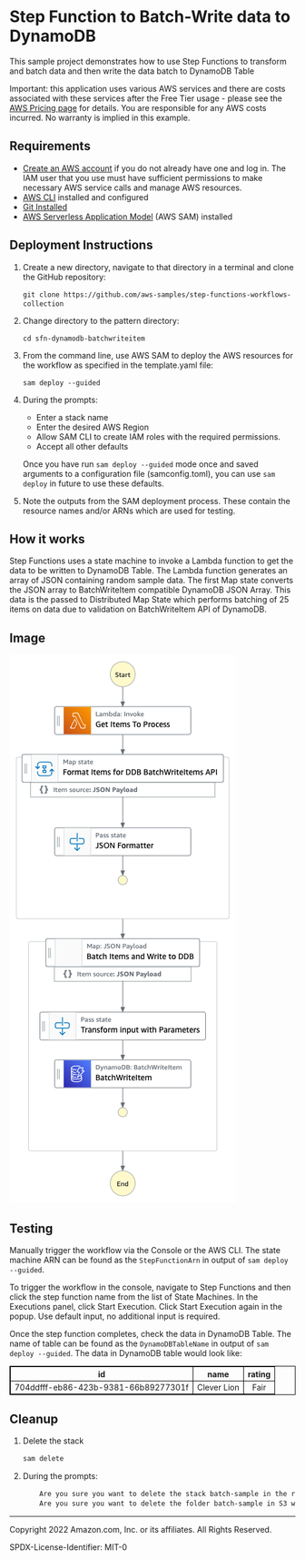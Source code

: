 # Step Function to Batch-Write data to DynamoDB

This sample project demonstrates how to use Step Functions to transform and batch data and then write the data batch to DynamoDB Table

Important: this application uses various AWS services and there are costs associated with these services after the Free Tier usage - please see the [AWS Pricing page](https://aws.amazon.com/pricing/) for details. You are responsible for any AWS costs incurred. No warranty is implied in this example.

## Requirements

* [Create an AWS account](https://portal.aws.amazon.com/gp/aws/developer/registration/index.html) if you do not already have one and log in. The IAM user that you use must have sufficient permissions to make necessary AWS service calls and manage AWS resources.
* [AWS CLI](https://docs.aws.amazon.com/cli/latest/userguide/install-cliv2.html) installed and configured
* [Git Installed](https://git-scm.com/book/en/v2/Getting-Started-Installing-Git)
* [AWS Serverless Application Model](https://docs.aws.amazon.com/serverless-application-model/latest/developerguide/serverless-sam-cli-install.html) (AWS SAM) installed

## Deployment Instructions

1. Create a new directory, navigate to that directory in a terminal and clone the GitHub repository:
    ```
    git clone https://github.com/aws-samples/step-functions-workflows-collection
    ```
1. Change directory to the pattern directory:
    ```
    cd sfn-dynamodb-batchwriteitem
    ```
1. From the command line, use AWS SAM to deploy the AWS resources for the workflow as specified in the template.yaml file:
    ```
    sam deploy --guided
    ```
1. During the prompts:
    * Enter a stack name
    * Enter the desired AWS Region
    * Allow SAM CLI to create IAM roles with the required permissions.
    * Accept all other defaults

    Once you have run `sam deploy --guided` mode once and saved arguments to a configuration file (samconfig.toml), you can use `sam deploy` in future to use these defaults.

1. Note the outputs from the SAM deployment process. These contain the resource names and/or ARNs which are used for testing.

## How it works

Step Functions uses a state machine to invoke a Lambda function to get the data to be written to DynamoDB Table. The Lambda function generates an array of JSON containing random sample data.
The first Map state converts the JSON array to BatchWriteItem compatible DynamoDB JSON Array. This data is the passed to Distributed Map State which performs batching of 25 items on data due to validation on BatchWriteItem API of DynamoDB.

## Image

![image](./resources/statemachine.png)

## Testing

Manually trigger the workflow via the Console or the AWS CLI.  The state machine ARN can be found as the ```StepFunctionArn``` in output of ```sam deploy --guided```.

To trigger the workflow in the console, navigate to Step Functions and then click the step function name from the list of State Machines. In the Executions panel, click Start Execution. Click Start Execution again in the popup. Use default input, no additional input is required.

Once the step function completes, check the data in DynamoDB Table. The name of table can be found as the ```DynamoDBTableName``` in output of ```sam deploy --guided```.  The data in DynamoDB table would look like:

<style>
table, th, td {
   border: 1px solid black;
}
</style>

| id  | name | rating |
| :-------: |:---------------:| :-----:|
| 704ddfff-eb86-423b-9381-66b89277301f | Clever Lion | Fair |


## Cleanup

1. Delete the stack
    ```bash
    sam delete
    ```
1. During the prompts:
    ```bash
        Are you sure you want to delete the stack batch-sample in the region us-east-1 ? [y/N]: y
        Are you sure you want to delete the folder batch-sample in S3 which contains the artifacts? [y/N]: y
    ```
----
Copyright 2022 Amazon.com, Inc. or its affiliates. All Rights Reserved.

SPDX-License-Identifier: MIT-0
